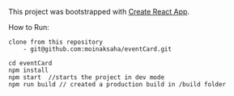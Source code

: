 This project was bootstrapped with [Create React App](https://github.com/facebookincubator/create-react-app).


How to Run:
```
clone from this repository
    - git@github.com:moinaksaha/eventCard.git

cd eventCard
npm install
npm start  //starts the project in dev mode
npm run build // created a production build in /build folder

```